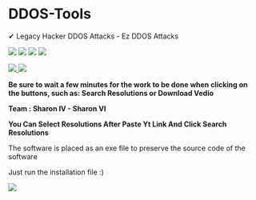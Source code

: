# DDOS-Tools

✔ Legacy Hacker DDOS Attacks - Ez DDOS Attacks 

![](https://img.shields.io/badge/Language-Python-blueviolet) ![](https://img.shields.io/badge/Format-Py-red) ![](https://img.shields.io/badge/Platform-Windows-ff69b4) ![](https://img.shields.io/badge/Creator%20-Sharon%20V-informational)

<a href="https://www.youtube.com/channel/UCSUG894jzlzMkmWcahiyyXA">
  <img src="https://img.shields.io/badge/YouTube-FF0000?style=for-the-badge&logo=youtube&logoColor=white"/>
</a>

<a href="#">
  <img src="https://img.shields.io/badge/Telegram-2CA5E0?style=for-the-badge&logo=telegram&logoColor=white"/>
</a>

**Be sure to wait a few minutes for the work to be done when clicking on the buttons, such as: Search Resolutions or Download Vedio**

**Team : Sharon IV - Sharon VI**

**You Can Select Resolutions After Paste Yt Link And Click Search Resolutions** 

The software is placed as an exe file to preserve the source code of the software

Just run the installation file :)

![](https://s2.uupload.ir/files/bandicam_2023-03-25_13-15-51-262_rhln.jpg)

